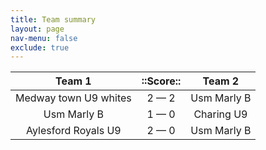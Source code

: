 ```yaml
---
title: Team summary
layout: page
nav-menu: false
exclude: true
---
```




|        Team 1         |  ::Score::  |   Team 2    |
|:---------------------:|:-----------:|:-----------:|
| Medway town U9 whites | 2 &mdash; 2 | Usm Marly B |
|      Usm Marly B      | 1 &mdash; 0 | Charing U9  |
|  Aylesford Royals U9  | 2 &mdash; 0 | Usm Marly B |

 <br /><br /><br />